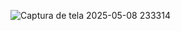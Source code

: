 ![Captura de tela 2025-05-08 233314](https://github.com/user-attachments/assets/eb278613-5004-4f26-a5f9-b6befed84c44)
